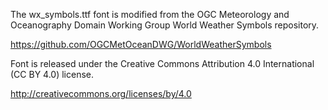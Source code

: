 
The wx_symbols.ttf font is modified from the OGC Meteorology and Oceanography Domain Working Group World Weather Symbols repository.

https://github.com/OGCMetOceanDWG/WorldWeatherSymbols

Font is released under the Creative Commons Attribution 4.0 International (CC BY 4.0) license.

http://creativecommons.org/licenses/by/4.0


